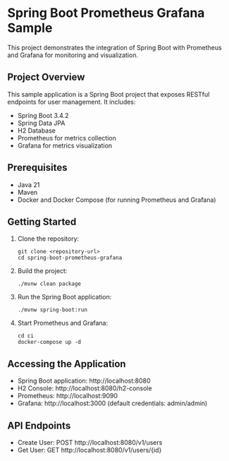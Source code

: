 # Spring Boot Prometheus Grafana Sample

This project demonstrates the integration of Spring Boot with Prometheus and Grafana for monitoring and visualization.

## Project Overview

This sample application is a Spring Boot project that exposes RESTful endpoints for user management. It includes:

- Spring Boot 3.4.2
- Spring Data JPA
- H2 Database
- Prometheus for metrics collection
- Grafana for metrics visualization

## Prerequisites

- Java 21
- Maven
- Docker and Docker Compose (for running Prometheus and Grafana)

## Getting Started

1. Clone the repository:
   ```
   git clone <repository-url>
   cd spring-boot-prometheus-grafana
   ```

2. Build the project:
   ```
   ./mvnw clean package
   ```

3. Run the Spring Boot application:
   ```
   ./mvnw spring-boot:run
   ```

4. Start Prometheus and Grafana:
   ```
   cd ci
   docker-compose up -d
   ```

## Accessing the Application

- Spring Boot application: http://localhost:8080
- H2 Console: http://localhost:8080/h2-console
- Prometheus: http://localhost:9090
- Grafana: http://localhost:3000 (default credentials: admin/admin)

## API Endpoints

- Create User: POST http://localhost:8080/v1/users
- Get User: GET http://localhost:8080/v1/users/{id}